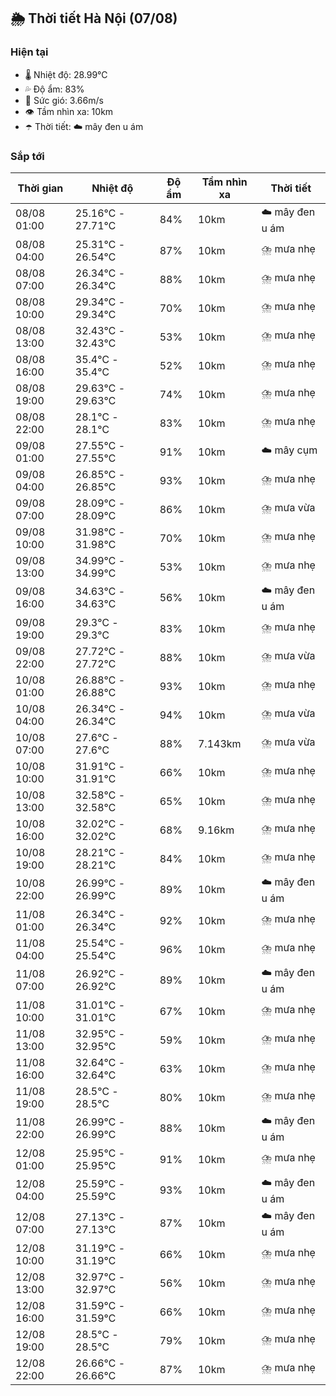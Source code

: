 ## 🌦️ Thời tiết Hà Nội (07/08)

### Hiện tại

- 🌡️ Nhiệt độ: 28.99℃
- 💦 Độ ẩm: 83%
- 💨 Sức gió: 3.66m/s
- 👁️ Tầm nhìn xa: 10km
- ☂️ Thời tiết: ☁️ mây đen u ám

### Sắp tới

| Thời gian | Nhiệt độ | Độ ẩm | Tầm nhìn xa | Thời tiết |
| --- | --- | --- | --- | --- |
| 08/08 01:00 | 25.16℃ - 27.71℃ | 84% | 10km | ☁️ mây đen u ám |
| 08/08 04:00 | 25.31℃ - 26.54℃ | 87% | 10km | ⛈️ mưa nhẹ |
| 08/08 07:00 | 26.34℃ - 26.34℃ | 88% | 10km | ⛈️ mưa nhẹ |
| 08/08 10:00 | 29.34℃ - 29.34℃ | 70% | 10km | ⛈️ mưa nhẹ |
| 08/08 13:00 | 32.43℃ - 32.43℃ | 53% | 10km | ⛈️ mưa nhẹ |
| 08/08 16:00 | 35.4℃ - 35.4℃ | 52% | 10km | ⛈️ mưa nhẹ |
| 08/08 19:00 | 29.63℃ - 29.63℃ | 74% | 10km | ⛈️ mưa nhẹ |
| 08/08 22:00 | 28.1℃ - 28.1℃ | 83% | 10km | ⛈️ mưa nhẹ |
| 09/08 01:00 | 27.55℃ - 27.55℃ | 91% | 10km | ☁️ mây cụm |
| 09/08 04:00 | 26.85℃ - 26.85℃ | 93% | 10km | ⛈️ mưa nhẹ |
| 09/08 07:00 | 28.09℃ - 28.09℃ | 86% | 10km | ⛈️ mưa vừa |
| 09/08 10:00 | 31.98℃ - 31.98℃ | 70% | 10km | ⛈️ mưa nhẹ |
| 09/08 13:00 | 34.99℃ - 34.99℃ | 53% | 10km | ⛈️ mưa nhẹ |
| 09/08 16:00 | 34.63℃ - 34.63℃ | 56% | 10km | ☁️ mây đen u ám |
| 09/08 19:00 | 29.3℃ - 29.3℃ | 83% | 10km | ⛈️ mưa nhẹ |
| 09/08 22:00 | 27.72℃ - 27.72℃ | 88% | 10km | ⛈️ mưa vừa |
| 10/08 01:00 | 26.88℃ - 26.88℃ | 93% | 10km | ⛈️ mưa nhẹ |
| 10/08 04:00 | 26.34℃ - 26.34℃ | 94% | 10km | ⛈️ mưa vừa |
| 10/08 07:00 | 27.6℃ - 27.6℃ | 88% | 7.143km | ⛈️ mưa vừa |
| 10/08 10:00 | 31.91℃ - 31.91℃ | 66% | 10km | ⛈️ mưa nhẹ |
| 10/08 13:00 | 32.58℃ - 32.58℃ | 65% | 10km | ⛈️ mưa nhẹ |
| 10/08 16:00 | 32.02℃ - 32.02℃ | 68% | 9.16km | ⛈️ mưa nhẹ |
| 10/08 19:00 | 28.21℃ - 28.21℃ | 84% | 10km | ⛈️ mưa nhẹ |
| 10/08 22:00 | 26.99℃ - 26.99℃ | 89% | 10km | ☁️ mây đen u ám |
| 11/08 01:00 | 26.34℃ - 26.34℃ | 92% | 10km | ⛈️ mưa nhẹ |
| 11/08 04:00 | 25.54℃ - 25.54℃ | 96% | 10km | ⛈️ mưa nhẹ |
| 11/08 07:00 | 26.92℃ - 26.92℃ | 89% | 10km | ☁️ mây đen u ám |
| 11/08 10:00 | 31.01℃ - 31.01℃ | 67% | 10km | ⛈️ mưa nhẹ |
| 11/08 13:00 | 32.95℃ - 32.95℃ | 59% | 10km | ⛈️ mưa nhẹ |
| 11/08 16:00 | 32.64℃ - 32.64℃ | 63% | 10km | ⛈️ mưa nhẹ |
| 11/08 19:00 | 28.5℃ - 28.5℃ | 80% | 10km | ⛈️ mưa nhẹ |
| 11/08 22:00 | 26.99℃ - 26.99℃ | 88% | 10km | ☁️ mây đen u ám |
| 12/08 01:00 | 25.95℃ - 25.95℃ | 91% | 10km | ⛈️ mưa nhẹ |
| 12/08 04:00 | 25.59℃ - 25.59℃ | 93% | 10km | ☁️ mây đen u ám |
| 12/08 07:00 | 27.13℃ - 27.13℃ | 87% | 10km | ☁️ mây đen u ám |
| 12/08 10:00 | 31.19℃ - 31.19℃ | 66% | 10km | ⛈️ mưa nhẹ |
| 12/08 13:00 | 32.97℃ - 32.97℃ | 56% | 10km | ⛈️ mưa nhẹ |
| 12/08 16:00 | 31.59℃ - 31.59℃ | 66% | 10km | ⛈️ mưa nhẹ |
| 12/08 19:00 | 28.5℃ - 28.5℃ | 79% | 10km | ⛈️ mưa nhẹ |
| 12/08 22:00 | 26.66℃ - 26.66℃ | 87% | 10km | ⛈️ mưa nhẹ |
